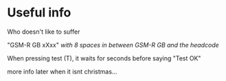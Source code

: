 # Useful info
Who doesn't like to suffer

"GSM-R GB        xXxx" *with 8 spaces in between GSM-R GB and the headcode*

When pressing test (T), it waits for  seconds before saying "Test OK"

more info later when it isnt christmas...